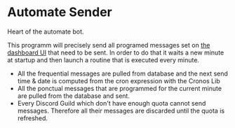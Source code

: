 # Automate Sender

Heart of the automate bot.

This programm will precisely send all programed messages set on [the dashboard UI](https://github.com/totodore/automate) that need to be sent. 
In order to do that it waits a new minute at startup and then launch a routine that is executed every minute.

- All the frequential messages are pulled from database and the next send time & date is computed from the cron expression with the Cronos Lib
- All the ponctual messages that are programmed for the current minute are pulled from the database and sent.
- Every Discord Guild which don't have enough quota cannot send messages. Therefore all their messages are discarded until the quota is refreshed.
